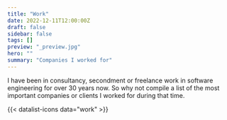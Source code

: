 ```yaml
---
title: "Work"
date: 2022-12-11T12:00:00Z
draft: false
sidebar: false
tags: []
preview: "_preview.jpg"
hero: ""
summary: "Companies I worked for"
---
```


I have been in consultancy, secondment or freelance work in software engineering for over 30 years now. So why not compile a list of the most important companies or clients I worked for during that time.

{{< datalist-icons data="work" >}}
